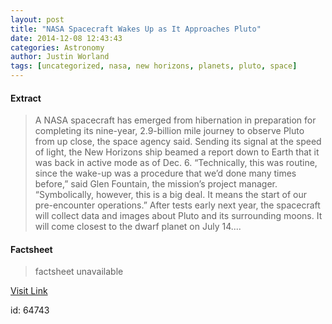 ```yaml
---
layout: post
title: "NASA Spacecraft Wakes Up as It Approaches Pluto"
date: 2014-12-08 12:43:43
categories: Astronomy
author: Justin Worland
tags: [uncategorized, nasa, new horizons, planets, pluto, space]
---
```



#### Extract
>A NASA spacecraft has emerged from hibernation in preparation for completing its nine-year, 2.9-billion mile journey to observe Pluto from up close, the space agency said. Sending its signal at the speed of light, the New Horizons ship beamed a report down to Earth that it was back in active mode as of Dec. 6. &ldquo;Technically, this was routine, since the wake-up was a procedure that we&rsquo;d done many times before,&rdquo; said Glen Fountain, the mission&#8217;s project manager. &ldquo;Symbolically, however, this is a big deal. It means the start of our pre-encounter operations.&rdquo; After tests early next year, the spacecraft will collect data and images about Pluto and its surrounding moons. It will come closest to the dwarf planet on July 14....

#### Factsheet
>factsheet unavailable

[Visit Link](http://time.com/3623081/nasa-spacecraft-wakes-up-as-it-approaches-pluto/)

id:   64743
